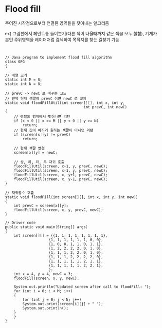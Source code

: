 # Flood fill

주어진 시작점으로부터 연결된 영역들을 찾아내는 알고리즘

ex) 그림판에서 페인트통 들이붓기(다른 색이 나올때까지 같은 색을 모두 칠함), 기계가 본인 주위영역을 레이더처럼 검색하여 목적지를 찾는 길찾기 기능


<pre><code>

// Java program to implement flood fill algorithm 
class GFG 
{ 
  
// 배열 크기
static int M = 8; 
static int N = 8; 

// prevC -> newC 로 바꾸는 코드
// 만약 현재 색깔이 prevC 이면 newC 로 교체
static void floodFillUtil(int screen[][], int x, int y,  
                                    int prevC, int newC) 
{ 
    // 행렬의 범위에서 벗어나면 리턴
    if (x < 0 || x >= M || y < 0 || y >= N) 
        return; 
    // 현재 값이 바꾸기 원하는 색깔이 아니면 리턴
    if (screen[x][y] != prevC) 
        return; 
  
    // 현재 색깔 변경
    screen[x][y] = newC; 
  
    // 상, 하, 좌, 우 재귀 호출
    floodFillUtil(screen, x+1, y, prevC, newC); 
    floodFillUtil(screen, x-1, y, prevC, newC); 
    floodFillUtil(screen, x, y+1, prevC, newC); 
    floodFillUtil(screen, x, y-1, prevC, newC); 
} 
  
// 재귀함수 호출
static void floodFill(int screen[][], int x, int y, int newC) 
{ 
    int prevC = screen[x][y]; 
    floodFillUtil(screen, x, y, prevC, newC); 
} 

// Driver code 
public static void main(String[] args)  
{ 
    int screen[][] = {{1, 1, 1, 1, 1, 1, 1, 1}, 
                    {1, 1, 1, 1, 1, 1, 0, 0}, 
                    {1, 0, 0, 1, 1, 0, 1, 1}, 
                    {1, 2, 2, 2, 2, 0, 1, 0}, 
                    {1, 1, 1, 2, 2, 0, 1, 0}, 
                    {1, 1, 1, 2, 2, 2, 2, 0}, 
                    {1, 1, 1, 1, 1, 2, 1, 1}, 
                    {1, 1, 1, 1, 1, 2, 2, 1}, 
                    }; 
    int x = 4, y = 4, newC = 3; 
    floodFill(screen, x, y, newC); 
  
    System.out.println("Updated screen after call to floodFill: "); 
    for (int i = 0; i < M; i++) 
    { 
        for (int j = 0; j < N; j++) 
        System.out.print(screen[i][j] + " "); 
        System.out.println(); 
    } 
    } 
} 


</code></pre>